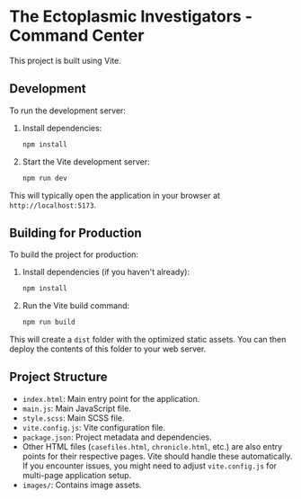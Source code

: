 # The Ectoplasmic Investigators - Command Center

This project is built using Vite.

## Development

To run the development server:

1. Install dependencies:
   ```bash
   npm install
   ```
2. Start the Vite development server:
   ```bash
   npm run dev
   ```

This will typically open the application in your browser at `http://localhost:5173`.

## Building for Production

To build the project for production:

1. Install dependencies (if you haven't already):
   ```bash
   npm install
   ```
2. Run the Vite build command:
   ```bash
   npm run build
   ```

This will create a `dist` folder with the optimized static assets. You can then deploy the contents of this folder to your web server.

## Project Structure

- `index.html`: Main entry point for the application.
- `main.js`: Main JavaScript file.
- `style.scss`: Main SCSS file.
- `vite.config.js`: Vite configuration file.
- `package.json`: Project metadata and dependencies.
- Other HTML files (`casefiles.html`, `chronicle.html`, etc.) are also entry points for their respective pages. Vite should handle these automatically. If you encounter issues, you might need to adjust `vite.config.js` for multi-page application setup.
- `images/`: Contains image assets.
